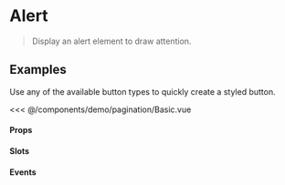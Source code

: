 <script>
export default {
  	data() {
		return {
			totalItems: 79,
      currentPage: 3,
      perPage: 7,
      goButton: false,
      goButton2: true,
      Label: false
		}
	},
  methods: {
    updateHandler($event){
      this.currentPage = $event
      // console.log($event)
    }
  }
}
</script>
# Alert

> Display an alert element to draw attention.

## Examples

Use any of the available button types to quickly create a styled button.

<DemoContainer>
  <v-pagination
    :total-items="totalItems"
    :current-page="currentPage"
    :per-page="perPage"
    @page-changed="updateHandler"
    :go-button="goButton"
    styled="centered"
  />
</DemoContainer>

<<< @/components/demo/pagination/Basic.vue

<DemoContainer>
  <v-pagination
    :totalItems="totalItems"
    :currentPage="currentPage"
    :perPage="perPage"
    @pageChanged="updateHandler"
    :goButton="goButton"
    styled="centered"
  />
</DemoContainer>

<DemoContainer>
  <v-pagination
    :totalItems="totalItems"
    :currentPage="currentPage"
    :perPage="perPage"
    @pageChanged="updateHandler"
    :goButton="goButton"
    styled="simple"
  />
</DemoContainer>

<DemoContainer>
  <v-pagination
    :totalItems="totalItems"
    :currentPage="currentPage"
    :perPage="perPage"
    @pageChanged="updateHandler"
    :goButton="goButton"
    styled="centered"
  >
    <template #prev>⬅️</template>
    <template #next>➡️</template>
  </v-pagination>
</DemoContainer>

<DemoContainer>
  <v-pagination
    :totalItems="totalItems"
    :currentPage="currentPage"
    :perPage="perPage"
    @pageChanged="updateHandler"
    :goButton="goButton"
    styled="centered"
  >
    <template #prev>Previous</template>
    <template #next>Next</template>
  </v-pagination>
</DemoContainer>

<DemoContainer>
  <v-pagination
    :totalItems="totalItems"
    :currentPage="currentPage"
    :perPage="perPage"
    @pageChanged="updateHandler"
    :goButton="goButton"
    styled="centered"
    size="xs"
  />
    <v-pagination
    :totalItems="totalItems"
    :currentPage="currentPage"
    :perPage="perPage"
    @pageChanged="updateHandler"
    :goButton="goButton"
    styled="centered"
  />
    <v-pagination
    :totalItems="totalItems"
    :currentPage="currentPage"
    :perPage="perPage"
    @pageChanged="updateHandler"
    :goButton="goButton"
    styled="centered"
    size="xl"
  />
</DemoContainer>

<DemoContainer>
  <v-pagination
    :totalItems="totalItems"
    :currentPage="currentPage"
    :perPage="perPage"
    @pageChanged="updateHandler"
    :goButton="goButton"
    styled="centered"
    :Label="Label"
  />
</DemoContainer>

#### Props

#### Slots

#### Events

